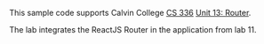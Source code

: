This sample code supports Calvin College
[CS 336](https://cs.calvin.edu/courses/cs/336/kvlinden)
[Unit 13: Router](https://cs.calvin.edu/courses/cs/336/kvlinden/13router/index.html).

The lab integrates the ReactJS Router in the application from lab 11.
